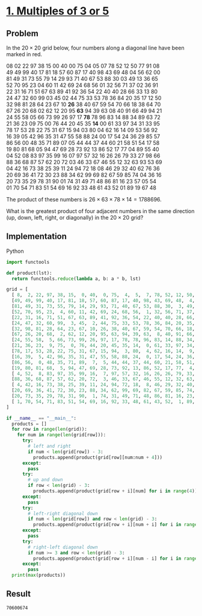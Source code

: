 # [1. Multiples of 3 or 5](https://projecteuler.net/problem=11)

## Problem

In the $20 \times 20$ grid below, four numbers along a diagonal line have been marked in red.

08 02 22 97 38 15 00 40 00 75 04 05 07 78 52 12 50 77 91 08<br>
49 49 99 40 17 81 18 57 60 87 17 40 98 43 69 48 04 56 62 00<br>
81 49 31 73 55 79 14 29 93 71 40 67 53 88 30 03 49 13 36 65<br>
52 70 95 23 04 60 11 42 69 24 68 56 01 32 56 71 37 02 36 91<br>
22 31 16 71 51 67 63 89 41 92 36 54 22 40 40 28 66 33 13 80<br>
24 47 32 60 99 03 45 02 44 75 33 53 78 36 84 20 35 17 12 50<br>
32 98 81 28 64 23 67 10 **26** 38 40 67 59 54 70 66 18 38 64 70<br>
67 26 20 68 02 62 12 20 95 **63** 94 39 63 08 40 91 66 49 94 21<br>
24 55 58 05 66 73 99 26 97 17 **78** 78 96 83 14 88 34 89 63 72<br>
21 36 23 09 75 00 76 44 20 45 35 **14** 00 61 33 97 34 31 33 95<br>
78 17 53 28 22 75 31 67 15 94 03 80 04 62 16 14 09 53 56 92<br>
16 39 05 42 96 35 31 47 55 58 88 24 00 17 54 24 36 29 85 57<br>
86 56 00 48 35 71 89 07 05 44 44 37 44 60 21 58 51 54 17 58<br>
19 80 81 68 05 94 47 69 28 73 92 13 86 52 17 77 04 89 55 40<br>
04 52 08 83 97 35 99 16 07 97 57 32 16 26 26 79 33 27 98 66<br>
88 36 68 87 57 62 20 72 03 46 33 67 46 55 12 32 63 93 53 69<br>
04 42 16 73 38 25 39 11 24 94 72 18 08 46 29 32 40 62 76 36<br>
20 69 36 41 72 30 23 88 34 62 99 69 82 67 59 85 74 04 36 16<br>
20 73 35 29 78 31 90 01 74 31 49 71 48 86 81 16 23 57 05 54<br>
01 70 54 71 83 51 54 69 16 92 33 48 61 43 52 01 89 19 67 48<br>

The product of these numbers is $26 \times 63 \times 78 \times 14 = 1788696$.

What is the greatest product of four adjacent numbers in the same direction (up, down, left, right, or diagonally) in the $20 \times 20$ grid?

## Implementation

Python

```python
import functools

def product(lst):
  return functools.reduce(lambda a, b: a * b, lst)

grid = [
  [ 8,  2, 22, 97, 38, 15,  0, 40,  0, 75,  4,  5,  7, 78, 52, 12, 50, 77, 91,  8],
  [49, 49, 99, 40, 17, 81, 18, 57, 60, 87, 17, 40, 98, 43, 69, 48,  4, 56, 62,  0],
  [81, 49, 31, 73, 55, 79, 14, 29, 93, 71, 40, 67, 53, 88, 30,  3, 49, 13, 36, 65],
  [52, 70, 95, 23,  4, 60, 11, 42, 69, 24, 68, 56,  1, 32, 56, 71, 37,  2, 36, 91],
  [22, 31, 16, 71, 51, 67, 63, 89, 41, 92, 36, 54, 22, 40, 40, 28, 66, 33, 13, 80],
  [24, 47, 32, 60, 99,  3, 45,  2, 44, 75, 33, 53, 78, 36, 84, 20, 35, 17, 12, 50],
  [32, 98, 81, 28, 64, 23, 67, 10, 26, 38, 40, 67, 59, 54, 70, 66, 18, 38, 64, 70],
  [67, 26, 20, 68,  2, 62, 12, 20, 95, 63, 94, 39, 63,  8, 40, 91, 66, 49, 94, 21],
  [24, 55, 58,  5, 66, 73, 99, 26, 97, 17, 78, 78, 96, 83, 14, 88, 34, 89, 63, 72],
  [21, 36, 23,  9, 75,  0, 76, 44, 20, 45, 35, 14,  0, 61, 33, 97, 34, 31, 33, 95],
  [78, 17, 53, 28, 22, 75, 31, 67, 15, 94,  3, 80,  4, 62, 16, 14,  9, 53, 56, 92],
  [16, 39,  5, 42, 96, 35, 31, 47, 55, 58, 88, 24,  0, 17, 54, 24, 36, 29, 85, 57],
  [86, 56,  0, 48, 35, 71, 89,  7,  5, 44, 44, 37, 44, 60, 21, 58, 51, 54, 17, 58],
  [19, 80, 81, 68,  5, 94, 47, 69, 28, 73, 92, 13, 86, 52, 17, 77,  4, 89, 55, 40],
  [ 4, 52,  8, 83, 97, 35, 99, 16,  7, 97, 57, 32, 16, 26, 26, 79, 33, 27, 98, 66],
  [88, 36, 68, 87, 57, 62, 20, 72,  3, 46, 33, 67, 46, 55, 12, 32, 63, 93, 53, 69],
  [ 4, 42, 16, 73, 38, 25, 39, 11, 24, 94, 72, 18,  8, 46, 29, 32, 40, 62, 76, 36],
  [20, 69, 36, 41, 72, 30, 23, 88, 34, 62, 99, 69, 82, 67, 59, 85, 74,  4, 36, 16],
  [20, 73, 35, 29, 78, 31, 90,  1, 74, 31, 49, 71, 48, 86, 81, 16, 23, 57,  5, 54],
  [ 1, 70, 54, 71, 83, 51, 54, 69, 16, 92, 33, 48, 61, 43, 52,  1, 89, 19, 67, 48]
]

if __name__ == "__main__":
  products = []
  for row in range(len(grid)):
    for num in range(len(grid[row])):
      try:
        # left and right
        if num < len(grid[row]) - 3:
          products.append(product(grid[row][num:num + 4]))
      except:
        pass
      try:
        # up and down
        if row < len(grid) - 3:
          products.append(product(grid[row + i][num] for i in range(4)))
      except:
        pass
      try:
        # left-right diagonal down
        if num < len(grid[row]) and row < len(grid) - 3:
          products.append(product(grid[row + i][num + i] for i in range(4)))
      except:
        pass
      try:
        # right-left diagonal down
        if num >= 3 and row < len(grid) - 3:
          products.append(product(grid[row + i][num - i] for i in range(4)))
      except:
        pass
  print(max(products))
```

## Result

```
70600674
```

